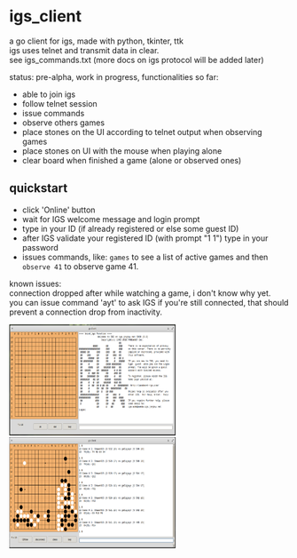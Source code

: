 # igs_client
a go client for igs, made with python, tkinter, ttk  
igs uses telnet and transmit data in clear.  
see igs_commands.txt (more docs on igs protocol will be added later)  
  
status: pre-alpha, work in progress, functionalities so far:  
- able to join igs  
- follow telnet session  
- issue commands  
- observe others games  
- place stones on the UI according to telnet output when observing games  
- place stones on UI with the mouse when playing alone  
- clear board when finished a game (alone or observed ones)  
  
## quickstart
- click 'Online' button
- wait for IGS welcome message and login prompt
- type in your ID (if already registered or else some guest ID)
- after IGS validate your registered ID (with prompt "1 1") type in your password
- issues commands, like: `games` to see a list of active games and then `observe 41` to observe game 41.

known issues:  
connection dropped after while watching a game, i don't know why yet.  
you can issue command 'ayt' to ask IGS if you're still connected, that should prevent a connection drop from inactivity.  
  
<img src="https://github.com/nsklaus/igs_client/blob/master/screenshot.png?raw=true" width="300" height="200">  <img src="https://github.com/nsklaus/igs_client/blob/master/screenshot2.png?raw=true" width="300" height="200">  

